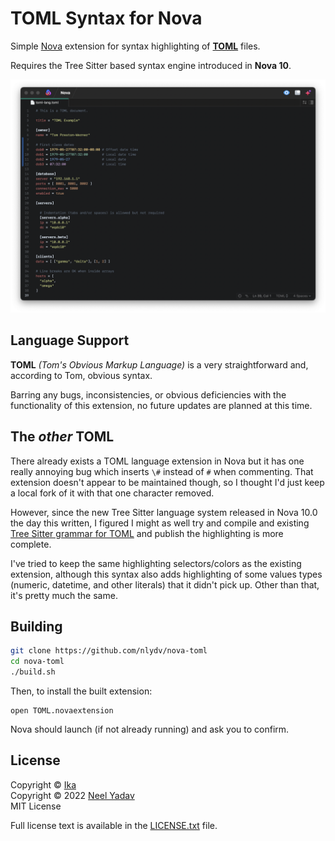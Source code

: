 # TOML Syntax for Nova

Simple [Nova]("https://nova.app") extension for syntax highlighting of [**TOML**](https://toml.io/) files.

Requires the Tree Sitter based syntax engine introduced in **Nova 10**.

![](https://raw.githubusercontent.com/nlydv/nova-toml/master/preview.png)

## Language Support

**TOML** *(Tom's Obvious Markup Language)* is a very straightforward and, according to Tom, obvious syntax.

Barring any bugs, inconsistencies, or obvious deficiencies with the functionality of this extension, no future updates are planned at this time.

## The *other* TOML

There already exists a TOML language extension in Nova but it has one really annoying bug which inserts `\#` instead of `#` when commenting. That extension doesn't appear to be maintained though, so I thought I'd just keep a local fork of it with that one character removed.

However, since the new Tree Sitter language system released in Nova 10.0 the day this written, I figured I might as well try and compile and existing [Tree Sitter grammar for TOML](https://github.com/ikatyang/tree-sitter-toml) and publish the highlighting is more complete.

I've tried to keep the same highlighting selectors/colors as the existing extension, although this syntax also adds highlighting of some values types (numeric, datetime, and other literals) that it didn't pick up. Other than that, it's pretty much the same.

## Building

```bash
git clone https://github.com/nlydv/nova-toml
cd nova-toml
./build.sh
```

Then, to install the built extension:

```
open TOML.novaextension
```

Nova should launch (if not already running) and ask you to confirm.

## License

Copyright © [Ika](https://github.com/ikatyang)<br>
Copyright © 2022 [Neel Yadav](https://neelyadav.com)<br>
MIT License

Full license text is available in the [LICENSE.txt](https://github.com/nlydv/nova-toml/blob/master/LICENSE.txt) file.
